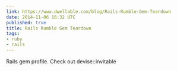 ```yaml
---
link: https://www.dwellable.com/blog/Rails-Rumble-Gem-Teardown
date: 2014-11-06 16:32 UTC
published: true
title: Rails Rumble Gem Teardown
tags:
- ruby
- rails
---
```


Rails gem profile. Check out devise::invitable
